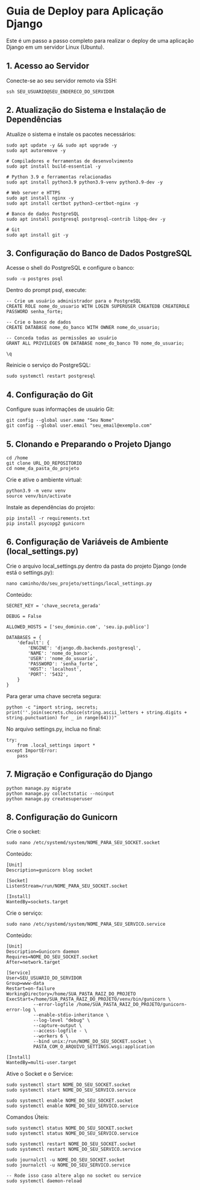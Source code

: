 # Guia de Deploy para Aplicação Django
Este é um passo a passo completo para realizar o deploy de uma aplicação Django em um servidor Linux (Ubuntu).

## 1. Acesso ao Servidor
Conecte-se ao seu servidor remoto via SSH:
```
ssh SEU_USUARIO@SEU_ENDERECO_DO_SERVIDOR
```

## 2. Atualização do Sistema e Instalação de Dependências
Atualize o sistema e instale os pacotes necessários:
```
sudo apt update -y && sudo apt upgrade -y
sudo apt autoremove -y

# Compiladores e ferramentas de desenvolvimento
sudo apt install build-essential -y

# Python 3.9 e ferramentas relacionadas
sudo apt install python3.9 python3.9-venv python3.9-dev -y

# Web server e HTTPS
sudo apt install nginx -y
sudo apt install certbot python3-certbot-nginx -y

# Banco de dados PostgreSQL
sudo apt install postgresql postgresql-contrib libpq-dev -y

# Git
sudo apt install git -y
```

## 3. Configuração do Banco de Dados PostgreSQL
Acesse o shell do PostgreSQL e configure o banco:
```
sudo -u postgres psql
```
Dentro do prompt psql, execute:
```
-- Crie um usuário administrador para o PostgreSQL
CREATE ROLE nome_do_usuario WITH LOGIN SUPERUSER CREATEDB CREATEROLE PASSWORD senha_forte;

-- Crie o banco de dados
CREATE DATABASE nome_do_banco WITH OWNER nome_do_usuario;

-- Conceda todas as permissões ao usuário
GRANT ALL PRIVILEGES ON DATABASE nome_do_banco TO nome_do_usuario;

\q
```
Reinicie o serviço do PostgreSQL:
```
sudo systemctl restart postgresql
```

## 4. Configuração do Git
Configure suas informações de usuário Git:
```
git config --global user.name "Seu Nome"
git config --global user.email "seu_email@exemplo.com"
```

## 5. Clonando e Preparando o Projeto Django
```
cd /home
git clone URL_DO_REPOSITORIO
cd nome_da_pasta_do_projeto
```
Crie e ative o ambiente virtual:
```
python3.9 -m venv venv
source venv/bin/activate
```
Instale as dependências do projeto:
```
pip install -r requirements.txt
pip install psycopg2 gunicorn
```

## 6. Configuração de Variáveis de Ambiente (local_settings.py)
Crie o arquivo local_settings.py dentro da pasta do projeto Django (onde está o settings.py):
```
nano caminho/do/seu_projeto/settings/local_settings.py
```
Conteúdo:
```
SECRET_KEY = 'chave_secreta_gerada'

DEBUG = False

ALLOWED_HOSTS = ['seu_dominio.com', 'seu.ip.publico']

DATABASES = {
    'default': {
        'ENGINE': 'django.db.backends.postgresql',
        'NAME': 'nome_do_banco',
        'USER': 'nome_do_usuario',
        'PASSWORD': 'senha_forte',
        'HOST': 'localhost',
        'PORT': '5432',
    }
}
```
Para gerar uma chave secreta segura:
```
python -c "import string, secrets; print(''.join(secrets.choice(string.ascii_letters + string.digits + string.punctuation) for _ in range(64)))"
```
No arquivo settings.py, inclua no final:
```
try:
    from .local_settings import *
except ImportError:
    pass
```

## 7. Migração e Configuração do Django
```
python manage.py migrate
python manage.py collectstatic --noinput
python manage.py createsuperuser
```

## 8. Configuração do Gunicorn
Crie o socket:
```
sudo nano /etc/systemd/system/NOME_PARA_SEU_SOCKET.socket
```
Conteúdo:
```
[Unit]
Description=gunicorn blog socket

[Socket]
ListenStream=/run/NOME_PARA_SEU_SOCKET.socket

[Install]
WantedBy=sockets.target
```
Crie o serviço:
```
sudo nano /etc/systemd/system/NOME_PARA_SEU_SERVICO.service
```
Conteúdo:
```
[Unit]
Description=Gunicorn daemon
Requires=NOME_DO_SEU_SOCKET.socket
After=network.target

[Service]
User=SEU_USUARIO_DO_SERVIDOR
Group=www-data
Restart=on-failure
WorkingDirectory=/home/SUA_PASTA_RAIZ_DO_PROJETO
ExecStart=/home/SUA_PASTA_RAIZ_DO_PROJETO/venv/bin/gunicorn \
          --error-logfile /home/SUA_PASTA_RAIZ_DO_PROJETO/gunicorn-error-log \
          --enable-stdio-inheritance \
          --log-level "debug" \
          --capture-output \
          --access-logfile - \
          --workers 6 \
          --bind unix:/run/NOME_DO_SEU_SOCKET.socket \
          PASTA_COM_O_ARQUIVO_SETTINGS.wsgi:application

[Install]
WantedBy=multi-user.target
```
Ative o Socket e o Service:
```
sudo systemctl start NOME_DO_SEU_SOCKET.socket
sudo systemctl start NOME_DO_SEU_SERVICO.service

sudo systemctl enable NOME_DO_SEU_SOCKET.socket
sudo systemctl enable NOME_DO_SEU_SERVICO.service
```
Comandos Úteis:
```
sudo systemctl status NOME_DO_SEU_SOCKET.socket
sudo systemctl status NOME_DO_SEU_SERVICO.service

sudo systemctl restart NOME_DO_SEU_SOCKET.socket
sudo systemctl restart NOME_DO_SEU_SERVICO.service

sudo journalctl -u NOME_DO_SEU_SOCKET.socket
sudo journalctl -u NOME_DO_SEU_SERVICO.service

-- Rode isso caso altere algo no socket ou service
sudo systemctl daemon-reload
```
